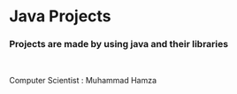 # Java Projects
<h3>Projects are made by using java and their libraries</h3>
<br>
<p>Computer Scientist : Muhammad Hamza</p>
